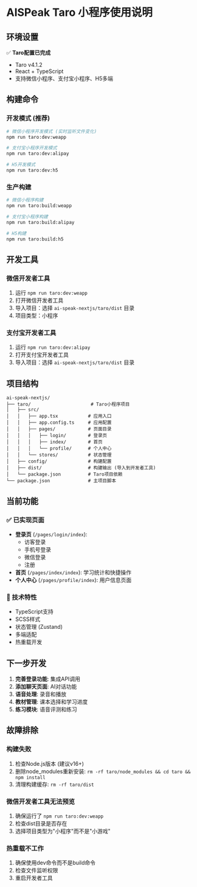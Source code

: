 # AISPeak Taro 小程序使用说明

## 环境设置

✅ **Taro配置已完成**
- Taro v4.1.2
- React + TypeScript
- 支持微信小程序、支付宝小程序、H5多端

## 构建命令

### 开发模式 (推荐)
```bash
# 微信小程序开发模式 (实时监听文件变化)
npm run taro:dev:weapp

# 支付宝小程序开发模式
npm run taro:dev:alipay

# H5开发模式
npm run taro:dev:h5
```

### 生产构建
```bash
# 微信小程序构建
npm run taro:build:weapp

# 支付宝小程序构建
npm run taro:build:alipay

# H5构建
npm run taro:build:h5
```

## 开发工具

### 微信开发者工具
1. 运行 `npm run taro:dev:weapp`
2. 打开微信开发者工具
3. 导入项目：选择 `ai-speak-nextjs/taro/dist` 目录
4. 项目类型：小程序

### 支付宝开发者工具
1. 运行 `npm run taro:dev:alipay`
2. 打开支付宝开发者工具
3. 导入项目：选择 `ai-speak-nextjs/taro/dist` 目录

## 项目结构
```
ai-speak-nextjs/
├── taro/                      # Taro小程序项目
│   ├── src/
│   │   ├── app.tsx           # 应用入口
│   │   ├── app.config.ts     # 应用配置
│   │   ├── pages/            # 页面目录
│   │   │   ├── login/        # 登录页
│   │   │   ├── index/        # 首页
│   │   │   └── profile/      # 个人中心
│   │   └── stores/           # 状态管理
│   ├── config/               # 构建配置
│   ├── dist/                 # 构建输出 (导入到开发者工具)
│   └── package.json          # Taro项目依赖
└── package.json              # 主项目脚本
```

## 当前功能

### ✅ 已实现页面
- **登录页** (`/pages/login/index`): 
  - 访客登录
  - 手机号登录  
  - 微信登录
  - 注册
- **首页** (`/pages/index/index`): 学习统计和快捷操作
- **个人中心** (`/pages/profile/index`): 用户信息页面

### 🔧 技术特性
- TypeScript支持
- SCSS样式
- 状态管理 (Zustand)
- 多端适配
- 热重载开发

## 下一步开发

1. **完善登录功能**: 集成API调用
2. **添加聊天页面**: AI对话功能
3. **语音处理**: 录音和播放
4. **教材管理**: 课本选择和学习进度
5. **练习模块**: 语音评测和练习

## 故障排除

### 构建失败
1. 检查Node.js版本 (建议v16+)
2. 删除node_modules重新安装: `rm -rf taro/node_modules && cd taro && npm install`
3. 清理构建缓存: `rm -rf taro/dist`

### 微信开发者工具无法预览
1. 确保运行了 `npm run taro:dev:weapp` 
2. 检查dist目录是否存在
3. 选择项目类型为"小程序"而不是"小游戏"

### 热重载不工作
1. 确保使用dev命令而不是build命令
2. 检查文件监听权限
3. 重启开发者工具 